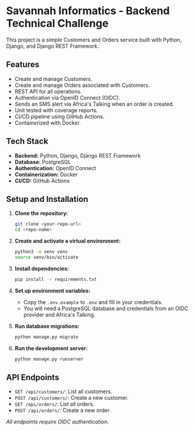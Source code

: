 # Savannah Informatics - Backend Technical Challenge

This project is a simple Customers and Orders service built with Python, Django, and Django REST Framework.

## Features

-   Create and manage Customers.
-   Create and manage Orders associated with Customers. 
-   REST API for all operations.
-   Authentication via OpenID Connect (OIDC).
-   Sends an SMS alert via Africa's Talking when an order is created.
-   Unit tested with coverage reports. 
-   CI/CD pipeline using GitHub Actions. 
-   Containerized with Docker.

## Tech Stack

-   **Backend:** Python, Django, Django REST Framework
-   **Database:** PostgreSQL
-   **Authentication:** OpenID Connect
-   **Containerization:** Docker
-   **CI/CD:** GitHub Actions

## Setup and Installation

1.  **Clone the repository:**
    ```bash
    git clone <your-repo-url>
    cd <repo-name>
    ```

2.  **Create and activate a virtual environment:**
    ```bash
    python3 -m venv venv
    source venv/bin/activate
    ```

3.  **Install dependencies:**
    ```bash
    pip install -r requirements.txt
    ```

4.  **Set up environment variables:**
    -   Copy the `.env.example` to `.env` and fill in your credentials.
    -   You will need a PostgreSQL database and credentials from an OIDC provider and Africa's Talking.

5.  **Run database migrations:**
    ```bash
    python manage.py migrate
    ```

6.  **Run the development server:**
    ```bash
    python manage.py runserver
    ```

## API Endpoints

-   `GET /api/customers/`: List all customers.
-   `POST /api/customers/`: Create a new customer.
-   `GET /api/orders/`: List all orders.
-   `POST /api/orders/`: Create a new order.

*All endpoints require OIDC authentication.*
